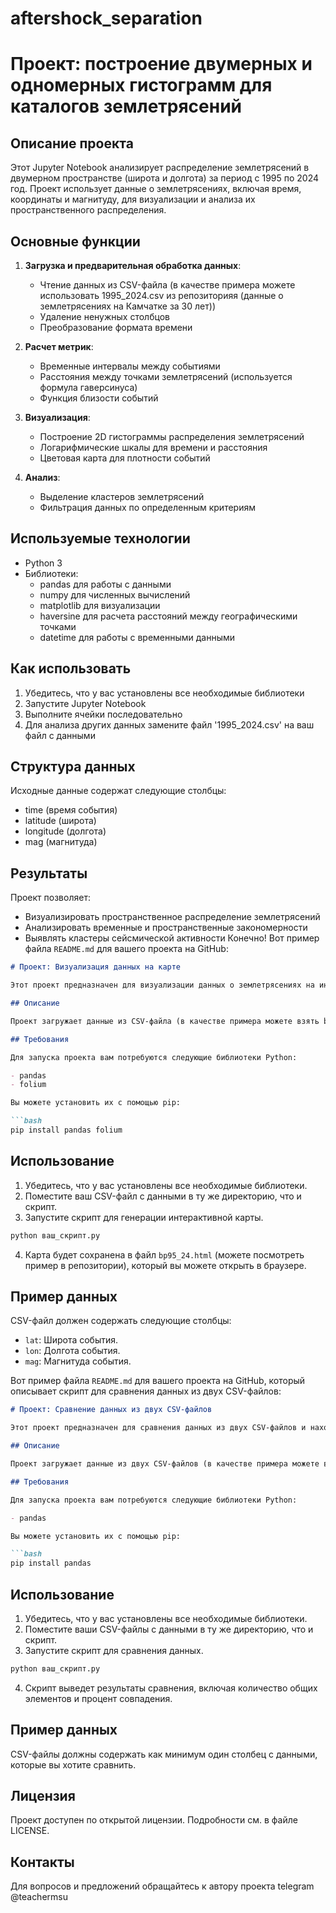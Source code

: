 # aftershock_separation
# Проект: построение двумерных и одномерных гистограмм для каталогов землетрясений

## Описание проекта

Этот Jupyter Notebook анализирует распределение землетрясений в двумерном пространстве (широта и долгота) за период с 1995 по 2024 год. Проект использует данные о землетрясениях, включая время, координаты и магнитуду, для визуализации и анализа их пространственного распределения.

## Основные функции

1. **Загрузка и предварительная обработка данных**:
   - Чтение данных из CSV-файла (в качестве примера можете использовать 1995_2024.csv из репозиторияя (данные о землетрясениях на Камчатке за 30 лет))
   - Удаление ненужных столбцов
   - Преобразование формата времени

2. **Расчет метрик**:
   - Временные интервалы между событиями
   - Расстояния между точками землетрясений (используется формула гаверсинуса)
   - Функция близости событий

3. **Визуализация**:
   - Построение 2D гистограммы распределения землетрясений
   - Логарифмические шкалы для времени и расстояния
   - Цветовая карта для плотности событий

4. **Анализ**:
   - Выделение кластеров землетрясений
   - Фильтрация данных по определенным критериям

## Используемые технологии

- Python 3
- Библиотеки:
  - pandas для работы с данными
  - numpy для численных вычислений
  - matplotlib для визуализации
  - haversine для расчета расстояний между географическими точками
  - datetime для работы с временными данными

## Как использовать

1. Убедитесь, что у вас установлены все необходимые библиотеки
2. Запустите Jupyter Notebook
3. Выполните ячейки последовательно
4. Для анализа других данных замените файл '1995_2024.csv' на ваш файл с данными

## Структура данных

Исходные данные содержат следующие столбцы:
- time (время события)
- latitude (широта)
- longitude (долгота)
- mag (магнитуда)

## Результаты

Проект позволяет:
- Визуализировать пространственное распределение землетрясений
- Анализировать временные и пространственные закономерности
- Выявлять кластеры сейсмической активности
Конечно! Вот пример файла `README.md` для вашего проекта на GitHub:

```markdown
# Проект: Визуализация данных на карте

Этот проект предназначен для визуализации данных о землетрясениях на интерактивной карте с использованием библиотек `pandas` и `folium`.

## Описание

Проект загружает данные из CSV-файла (в качестве примера можете взять bpm.csv из репозитория), содержащего информацию о землетрясениях, и отображает их на интерактивной карте. Каждое землетрясение представлено кружком, цвет и размер которого зависят от магнитуды события.

## Требования

Для запуска проекта вам потребуются следующие библиотеки Python:

- pandas
- folium

Вы можете установить их с помощью pip:

```bash
pip install pandas folium
```

## Использование

1. Убедитесь, что у вас установлены все необходимые библиотеки.
2. Поместите ваш CSV-файл с данными в ту же директорию, что и скрипт.
3. Запустите скрипт для генерации интерактивной карты.

```bash
python ваш_скрипт.py
```

4. Карта будет сохранена в файл `bp95_24.html` (можете посмотреть пример в репозитории), который вы можете открыть в браузере.

## Пример данных

CSV-файл должен содержать следующие столбцы:

- `lat`: Широта события.
- `lon`: Долгота события.
- `mag`: Магнитуда события.

Вот пример файла `README.md` для вашего проекта на GitHub, который описывает скрипт для сравнения данных из двух CSV-файлов:

```markdown
# Проект: Сравнение данных из двух CSV-файлов

Этот проект предназначен для сравнения данных из двух CSV-файлов и нахождения общих и уникальных элементов в каждом из них.

## Описание

Проект загружает данные из двух CSV-файлов (в качестве примера можете взять fd_fd.csv и fd_bp.csv), извлекает первый столбец из каждого файла, и сравнивает их, чтобы найти общие элементы, а также элементы, которые присутствуют только в одном из файлов. Проект также вычисляет процент совпадения между двумя наборами данных.

## Требования

Для запуска проекта вам потребуются следующие библиотеки Python:

- pandas

Вы можете установить их с помощью pip:

```bash
pip install pandas
```

## Использование

1. Убедитесь, что у вас установлены все необходимые библиотеки.
2. Поместите ваши CSV-файлы с данными в ту же директорию, что и скрипт.
3. Запустите скрипт для сравнения данных.

```bash
python ваш_скрипт.py
```

4. Скрипт выведет результаты сравнения, включая количество общих элементов и процент совпадения.

## Пример данных

CSV-файлы должны содержать как минимум один столбец с данными, которые вы хотите сравнить.




## Лицензия

Проект доступен по открытой лицензии. Подробности см. в файле LICENSE.

## Контакты

Для вопросов и предложений обращайтесь к автору проекта telegram @teachermsu
